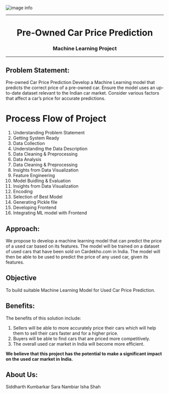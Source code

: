 ![image info](https://stimg.cardekho.com/pwa/img/carDekho-newLogo.svg)

<center> 
    
---
# Pre-Owned Car Price Prediction 
###  Machine Learning Project
---  

</center>

## Problem Statement:
Pre-owned Car Price Prediction
Develop a Machine Learning model that predicts the correct price of a pre-owned car.
Ensure the model uses an up-to-date dataset relevant to the Indian car market.
Consider various factors that affect a car’s price for accurate predictions.

# Process Flow of Project
1. Understanding Problem Statement
2. Getting System Ready
3. Data Collection
4. Understanding the Data Description
5. Data Cleaning & Preprocessing 
6. Data Analysis 
7. Data Cleaning & Preprocessing 
8. Insights from Data Visualization
9. Feature Engineering
10. Model Buidling & Evaluation
11. Insights from Data Visualization
12. Encoding
12. Selection of Best Model 
13. Generating Pickle file
14. Developing Frontend
15. Integrating ML model with Frontend

## Approach:
We propose to develop a machine learning model that can predict the price of a used car based on its features. The model will be trained on a dataset of used cars that have been sold on Cardekho.com in India. The model will then be able to be used to predict the price of any used car, given its features.

## Objective
To build suitable Machine Learning Model for Used Car Price Prediction.

## Benefits:
The benefits of this solution include:
1. Sellers will be able to more accurately price their cars which will help them to sell their cars faster and for a higher price.
2. Buyers will be able to find cars that are priced more competitively.
3. The overall used car market in India will become more efficient.

**We believe that this project has the potential to make a significant impact on the used car market in India.**

## About Us:
Siddharth Kumbarkar
Sara Nambiar
Isha Shah